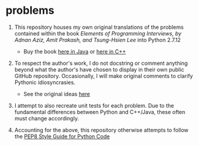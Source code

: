 # problems

1. This repository houses my own original translations of the problems contained within the book *Elements of Programming Interviews, by Adnan Aziz, Amit Prakash, and Tsung-Hsien Lee* into Python 2.7.12
   * Buy the book [here in Java](https://www.amazon.com/dp/1517671272/ref=cm_sw_su_dp) or [here in C++](https://www.amazon.com/Elements-Programming-Interviews-Insiders-Guide/dp/1479274836/ref=cm_cr_dp_asin_lnk)
   
2. To respect the author's work, I do not docstring or comment anything beyond what the author's have chosen to display in their own public GitHub repository. Occasionally, I will make original comments to clarify Pythonic idiosyncrasies.
   * See the original ideas [here](https://github.com/adnanaziz/epicode)

3. I attempt to also recreate unit tests for each problem. Due to the fundamental differences between Python and C++/Java, these often must change accordingly.

4. Accounting for the above, this repository otherwise attempts to follow the [PEP8 Style Guide for Python Code](https://www.python.org/dev/peps/pep-0008/)

